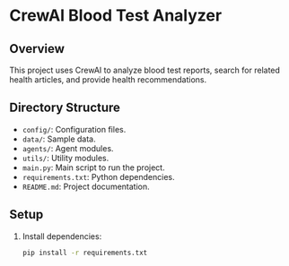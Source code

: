 # CrewAI Blood Test Analyzer

## Overview
This project uses CrewAI to analyze blood test reports, search for related health articles, and provide health recommendations.

## Directory Structure
- `config/`: Configuration files.
- `data/`: Sample data.
- `agents/`: Agent modules.
- `utils/`: Utility modules.
- `main.py`: Main script to run the project.
- `requirements.txt`: Python dependencies.
- `README.md`: Project documentation.

## Setup
1. Install dependencies:
   ```bash
   pip install -r requirements.txt
